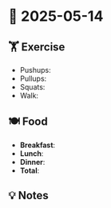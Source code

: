 # 📅 2025-05-14

## 🏋 Exercise
- Pushups:
- Pullups:
- Squats:
- Walk:

## 🍽 Food
- **Breakfast**:
- **Lunch**:
- **Dinner**:
- **Total**:

## 💡 Notes